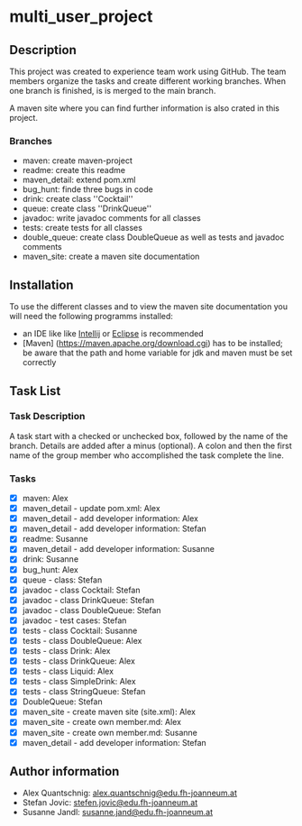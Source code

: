 # multi_user_project #

## Description ##

This project was created to experience team work using GitHub.
The team members organize the tasks and create different working branches.
When one branch is finished, is is merged to the main branch.

A maven site where you can find further information is also crated in this project.

### Branches ###

* maven: create maven-project
* readme: create this readme
* maven_detail: extend pom.xml
* bug_hunt: finde three bugs in code
* drink: create class ''Cocktail''
* queue: create class ''DrinkQueue''
* javadoc: write javadoc comments for all classes
* tests: create tests for all classes
* double_queue: create class DoubleQueue as well as tests and javadoc comments
* maven_site: create a maven site documentation

## Installation ##

To use the different classes and to view the maven site documentation you will need the following programms installed:

* an IDE like like [Intellij](<https://www.jetbrains.com/idea>) or [Eclipse](<https://www.eclipse.org/downloads/>) is recommended
* [Maven] (<https://maven.apache.org/download.cgi>) has to be installed; be aware that the path and home variable for jdk and maven must be set correctly

## Task List ##

### Task Description ###

A task start with a checked or unchecked box, followed by the name of the branch.
Details are added after a minus (optional).
A colon and then the first name of the group member who accomplished the task complete the line.

### Tasks ###

* [x] maven: Alex
* [x] maven_detail - update pom.xml: Alex
* [x] maven_detail - add developer information: Alex
* [x] maven_detail - add developer information: Stefan
* [x] readme: Susanne
* [x] maven_detail - add developer information: Susanne
* [x] drink: Susanne
* [x] bug_hunt: Alex
* [x] queue - class: Stefan
* [x] javadoc - class Cocktail: Stefan
* [x] javadoc - class DrinkQueue: Stefan
* [x] javadoc - class DoubleQueue: Stefan
* [x] javadoc - test cases: Stefan
* [x] tests - class Cocktail: Susanne
* [x] tests - class DoubleQueue: Alex
* [x] tests - class Drink: Alex
* [x] tests - class DrinkQueue: Alex
* [x] tests - class Liquid: Alex
* [x] tests - class SimpleDrink: Alex
* [x] tests - class StringQueue: Stefan
* [x] DoubleQueue: Stefan
* [x] maven_site - create maven site (site.xml): Alex
* [x] maven_site - create own member.md: Alex
* [x] maven_site - create own member.md: Susanne
* [x] maven_detail - add developer information: Stefan

## Author information ##

* Alex Quantschnig: <alex.quantschnig@edu.fh-joanneum.at>
* Stefan Jovic: <stefen.jovic@edu.fh-joanneum.at>
* Susanne Jandl: <susanne.jand@edu.fh-joanneum.at>
